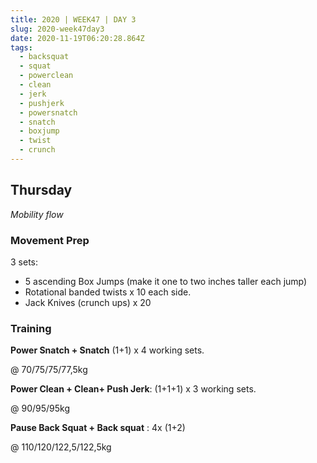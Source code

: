 ```yaml
---
title: 2020 | WEEK47 | DAY 3
slug: 2020-week47day3
date: 2020-11-19T06:20:28.864Z
tags:
  - backsquat
  - squat
  - powerclean
  - clean
  - jerk
  - pushjerk
  - powersnatch
  - snatch
  - boxjump
  - twist
  - crunch
---
```

## Thursday

*Mobility flow*

### Movement Prep

3 sets:

* 5 ascending Box Jumps (make it one to two inches taller each jump)
* Rotational banded twists x 10 each side.
* Jack Knives (crunch ups) x 20

### Training

**Power Snatch + Snatch** (1+1) x 4 working sets.

@ 70/75/75/77,5kg

**Power Clean + Clean+ Push Jerk**: (1+1+1) x 3 working sets.

@ 90/95/95kg

**Pause Back Squat + Back squat** : 4x (1+2)

@ 110/120/122,5/122,5kg